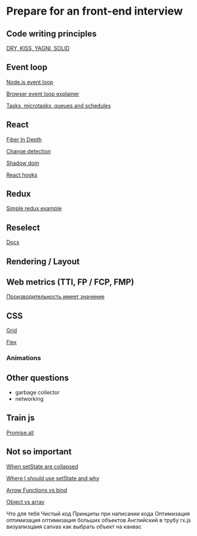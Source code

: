 # Prepare for an front-end interview

## Сode writing principles

[DRY, KISS, YAGNI, SOLID](./code-writing-principles.md)

## Event loop

[Node.js event loop](https://github.com/or4/event-loop/blob/master/src/node/articles/node.js-event-loop.md)

[Browser event loop explainer](https://github.com/atotic/event-loop)

[Tasks, microtasks, queues and schedules](https://jakearchibald.com/2015/tasks-microtasks-queues-and-schedules/)

## React

[Fiber In Depth](https://github.com/or4/react-advanced/blob/master/src/fiber-in-depth/readme.md)

[Change detection](https://github.com/or4/react-advanced/blob/master/src/fiber-in-depth/change-detection.md)

[Shadow dom](https://github.com/or4/react-advanced/tree/master/src/web-components)

[React hooks](https://github.com/or4/react-hooks-examples/tree/master/src/hooks)

## Redux

[Simple redux example](https://github.com/or4/simple-redux/tree/master/src/redux)

## Reselect

[Docs](https://github.com/devSchacht/translations/blob/master/articles/reselect-selector-library-for-redux/readme.md)

## Rendering / Layout

## Web metrics (TTI, FP / FCP, FMP)

[Производительность имеет значение](https://medium.com/@uleen/производительность-имеет-значение-c488c8d8ec30)

## CSS

[Grid](https://github.com/or4/css/tree/master/src/grid)

[Flex](https://github.com/or4/css/tree/master/src/flex)

### Animations

## Other questions

* garbage collector
* networking

## Train js

[Promise.all](https://github.com/or4/practice-js/blob/master/src/type-d/D3.PromiseAll.test.ts)

## Not so important

[When setState are collapsed](https://github.com/or4/react-advanced/blob/master/src/set-state/collapse-in-class.md)

[Where I should use setState and why](https://github.com/or4/react-advanced/blob/master/src/set-state/where-I-can-use.md)

[Arrow Functions vs bind](https://github.com/or4/react-advanced/blob/master/articles/arrow-functions-vs-bind.md)

[Object vs array](https://github.com/or4/react-advanced/blob/master/articles/object-vs-array.md)

Что для тебя Чистый код
Принципы при написании кода
Оптимизация оптимизация оптимизация больших объектов
Английский в трубу
rx.js
визуализцаия
canvas
как выбрать объект на канвас
